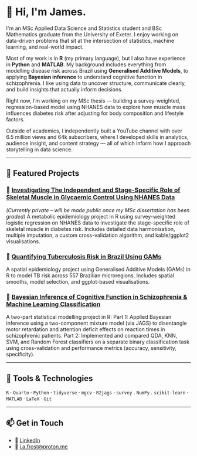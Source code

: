 # 👋 Hi, I'm James.

I'm an MSc Applied Data Science and Statistics student and BSc Mathematics graduate from the University of Exeter. I enjoy working on data-driven problems that sit at the intersection of statistics, machine learning, and real-world impact.

Most of my work is in **R** (my primary language), but I also have experience in **Python** and **MATLAB**. My background includes everything from modelling disease risk across Brazil using **Generalised Additive Models**, to applying **Bayesian inference** to understand cognitive function in schizophrenia. I like using data to uncover structure, communicate clearly, and build insights that actually inform decisions.

Right now, I’m working on my MSc thesis — building a survey-weighted, regression-based model using NHANES data to explore how muscle mass influences diabetes risk after adjusting for body composition and lifestyle factors.

Outside of academics, I independently built a YouTube channel with over 6.5 million views and 64k subscribers, where I developed skills in analytics, audience insight, and content strategy — all of which inform how I approach storytelling in data science.

---

## 🔬 Featured Projects

### 💪 [Investigating The Independent and Stage-Specific Role of Skeletal Muscle in Glycaemic Control Using NHANES Data](https://github.com/frostbyte-ds/Thesis-Repo)
*(Currently private – will be made public once my MSc dissertation has been graded)*
A metabolic epidemiology project in R using survey-weighted logistic regression on NHANES data to investigate the stage-specific role of skeletal muscle in diabetes risk. Includes detailed data harmonisation, multiple imputation, a custom cross-validation algorithm, and kable/ggplot2 visualisations.

### 🧪 [Quantifying Tuberculosis Risk in Brazil Using GAMs](https://github.com/frostbyte-ds/tb-gam-brazil)
A spatial epidemiology project using Generalised Additive Models (GAMs) in R to model TB risk across 557 Brazilian microregions. Includes spatial smooths, model selection, and ggplot-based visualisations.

### 🧠 [Bayesian Inference of Cognitive Function in Schizophrenia & Machine Learning Classification](https://github.com/frostbyte-ds/bayesian-and-classification)
A two-part statistical modelling project in R:
Part 1: Applied Bayesian inference using a two-component mixture model (via JAGS) to disentangle motor retardation and attention deficit effects on reaction times in schizophrenic patients.
Part 2: Implemented and compared QDA, KNN, SVM, and Random Forest classifiers on a separate binary classification task using cross-validation and performance metrics (accuracy, sensitivity, specificity).

---

## 🧰 Tools & Technologies
`R` · `Quarto` · `Python` · `tidyverse` · `mgcv` · `R2jags` · `survey` . `NumPy` . `scikit-learn` · `MATLAB` · `LaTeX` · `Git`

---

## 📫 Get in Touch
- 🔗 [LinkedIn]([https://linkedin.com/in/james-frost-4a0b72324](https://www.linkedin.com/in/james-frost-4a0b72324/))
- 📧 j.a.frost@proton.me

